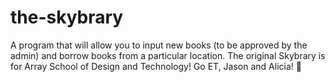 # the-skybrary
A program that will allow you to input new books (to be approved by the admin) and borrow books from a particular location. The original Skybrary is for Array School of Design and Technology! Go ET, Jason and Alicia! 👏
